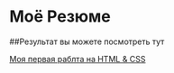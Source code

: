 # Моё Резюме

##Результат вы можете посмотреть тут

[Моя первая раблта на HTML & CSS](https://blrwarrior1.github.io/resume/)
